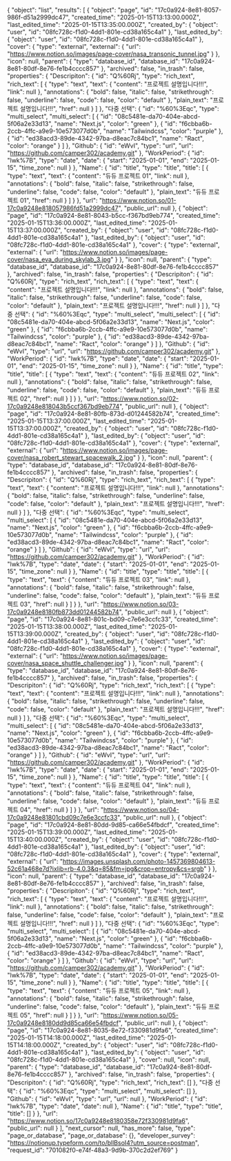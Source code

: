 {
    "object": "list",
    "results": [
        {
            "object": "page",
            "id": "17c0a924-8e81-8057-986f-d51a2999dc47",
            "created_time": "2025-01-15T13:13:00.000Z",
            "last_edited_time": "2025-01-15T13:35:00.000Z",
            "created_by": {
                "object": "user",
                "id": "08fc728c-f1d0-4dd1-801e-cd38a165c4a1"
            },
            "last_edited_by": {
                "object": "user",
                "id": "08fc728c-f1d0-4dd1-801e-cd38a165c4a1"
            },
            "cover": {
                "type": "external",
                "external": {
                    "url": "https://www.notion.so/images/page-cover/nasa_transonic_tunnel.jpg"
                }
            },
            "icon": null,
            "parent": {
                "type": "database_id",
                "database_id": "17c0a924-8e81-80df-8e76-fe1b4cccc857"
            },
            "archived": false,
            "in_trash": false,
            "properties": {
                "Descripiton": {
                    "id": "Q%60Rj",
                    "type": "rich_text",
                    "rich_text": [
                        {
                            "type": "text",
                            "text": {
                                "content": "프로젝트 설명입니다!!!",
                                "link": null
                            },
                            "annotations": {
                                "bold": false,
                                "italic": false,
                                "strikethrough": false,
                                "underline": false,
                                "code": false,
                                "color": "default"
                            },
                            "plain_text": "프로젝트 설명입니다!!!",
                            "href": null
                        }
                    ]
                },
                "다중 선택": {
                    "id": "%60%3Eqc",
                    "type": "multi_select",
                    "multi_select": [
                        {
                            "id": "08c5481e-da70-404e-abcd-5f06a2e33d13",
                            "name": "Next.js",
                            "color": "green"
                        },
                        {
                            "id": "f6cbba6b-2ccb-4ffc-a9e9-10e573077d0b",
                            "name": "Tailwindcss",
                            "color": "purple"
                        },
                        {
                            "id": "ed38acd3-89de-4342-97ba-d8eac7c84bc1",
                            "name": "Ract",
                            "color": "orange"
                        }
                    ]
                },
                "Github": {
                    "id": "eWvI",
                    "type": "url",
                    "url": "https://github.com/camper302/academy.git"
                },
                "WorkPeriod": {
                    "id": "lwk%7B",
                    "type": "date",
                    "date": {
                        "start": "2025-01-01",
                        "end": "2025-01-15",
                        "time_zone": null
                    }
                },
                "Name": {
                    "id": "title",
                    "type": "title",
                    "title": [
                        {
                            "type": "text",
                            "text": {
                                "content": "듀듀 프로젝트 01",
                                "link": null
                            },
                            "annotations": {
                                "bold": false,
                                "italic": false,
                                "strikethrough": false,
                                "underline": false,
                                "code": false,
                                "color": "default"
                            },
                            "plain_text": "듀듀 프로젝트 01",
                            "href": null
                        }
                    ]
                }
            },
            "url": "https://www.notion.so/01-17c0a9248e818057986fd51a2999dc47",
            "public_url": null
        },
        {
            "object": "page",
            "id": "17c0a924-8e81-8043-b5cc-f367bd9eb774",
            "created_time": "2025-01-15T13:36:00.000Z",
            "last_edited_time": "2025-01-15T13:37:00.000Z",
            "created_by": {
                "object": "user",
                "id": "08fc728c-f1d0-4dd1-801e-cd38a165c4a1"
            },
            "last_edited_by": {
                "object": "user",
                "id": "08fc728c-f1d0-4dd1-801e-cd38a165c4a1"
            },
            "cover": {
                "type": "external",
                "external": {
                    "url": "https://www.notion.so/images/page-cover/nasa_eva_during_skylab_3.jpg"
                }
            },
            "icon": null,
            "parent": {
                "type": "database_id",
                "database_id": "17c0a924-8e81-80df-8e76-fe1b4cccc857"
            },
            "archived": false,
            "in_trash": false,
            "properties": {
                "Descripiton": {
                    "id": "Q%60Rj",
                    "type": "rich_text",
                    "rich_text": [
                        {
                            "type": "text",
                            "text": {
                                "content": "프로젝트 설명입니다!!!",
                                "link": null
                            },
                            "annotations": {
                                "bold": false,
                                "italic": false,
                                "strikethrough": false,
                                "underline": false,
                                "code": false,
                                "color": "default"
                            },
                            "plain_text": "프로젝트 설명입니다!!!",
                            "href": null
                        }
                    ]
                },
                "다중 선택": {
                    "id": "%60%3Eqc",
                    "type": "multi_select",
                    "multi_select": [
                        {
                            "id": "08c5481e-da70-404e-abcd-5f06a2e33d13",
                            "name": "Next.js",
                            "color": "green"
                        },
                        {
                            "id": "f6cbba6b-2ccb-4ffc-a9e9-10e573077d0b",
                            "name": "Tailwindcss",
                            "color": "purple"
                        },
                        {
                            "id": "ed38acd3-89de-4342-97ba-d8eac7c84bc1",
                            "name": "Ract",
                            "color": "orange"
                        }
                    ]
                },
                "Github": {
                    "id": "eWvI",
                    "type": "url",
                    "url": "https://github.com/camper302/academy.git"
                },
                "WorkPeriod": {
                    "id": "lwk%7B",
                    "type": "date",
                    "date": {
                        "start": "2025-01-01",
                        "end": "2025-01-15",
                        "time_zone": null
                    }
                },
                "Name": {
                    "id": "title",
                    "type": "title",
                    "title": [
                        {
                            "type": "text",
                            "text": {
                                "content": "듀듀 프로젝트 02",
                                "link": null
                            },
                            "annotations": {
                                "bold": false,
                                "italic": false,
                                "strikethrough": false,
                                "underline": false,
                                "code": false,
                                "color": "default"
                            },
                            "plain_text": "듀듀 프로젝트 02",
                            "href": null
                        }
                    ]
                }
            },
            "url": "https://www.notion.so/02-17c0a9248e818043b5ccf367bd9eb774",
            "public_url": null
        },
        {
            "object": "page",
            "id": "17c0a924-8e81-80fb-873d-d01244582b74",
            "created_time": "2025-01-15T13:37:00.000Z",
            "last_edited_time": "2025-01-15T13:37:00.000Z",
            "created_by": {
                "object": "user",
                "id": "08fc728c-f1d0-4dd1-801e-cd38a165c4a1"
            },
            "last_edited_by": {
                "object": "user",
                "id": "08fc728c-f1d0-4dd1-801e-cd38a165c4a1"
            },
            "cover": {
                "type": "external",
                "external": {
                    "url": "https://www.notion.so/images/page-cover/nasa_robert_stewart_spacewalk_2.jpg"
                }
            },
            "icon": null,
            "parent": {
                "type": "database_id",
                "database_id": "17c0a924-8e81-80df-8e76-fe1b4cccc857"
            },
            "archived": false,
            "in_trash": false,
            "properties": {
                "Descripiton": {
                    "id": "Q%60Rj",
                    "type": "rich_text",
                    "rich_text": [
                        {
                            "type": "text",
                            "text": {
                                "content": "프로젝트 설명입니다!!!",
                                "link": null
                            },
                            "annotations": {
                                "bold": false,
                                "italic": false,
                                "strikethrough": false,
                                "underline": false,
                                "code": false,
                                "color": "default"
                            },
                            "plain_text": "프로젝트 설명입니다!!!",
                            "href": null
                        }
                    ]
                },
                "다중 선택": {
                    "id": "%60%3Eqc",
                    "type": "multi_select",
                    "multi_select": [
                        {
                            "id": "08c5481e-da70-404e-abcd-5f06a2e33d13",
                            "name": "Next.js",
                            "color": "green"
                        },
                        {
                            "id": "f6cbba6b-2ccb-4ffc-a9e9-10e573077d0b",
                            "name": "Tailwindcss",
                            "color": "purple"
                        },
                        {
                            "id": "ed38acd3-89de-4342-97ba-d8eac7c84bc1",
                            "name": "Ract",
                            "color": "orange"
                        }
                    ]
                },
                "Github": {
                    "id": "eWvI",
                    "type": "url",
                    "url": "https://github.com/camper302/academy.git"
                },
                "WorkPeriod": {
                    "id": "lwk%7B",
                    "type": "date",
                    "date": {
                        "start": "2025-01-01",
                        "end": "2025-01-15",
                        "time_zone": null
                    }
                },
                "Name": {
                    "id": "title",
                    "type": "title",
                    "title": [
                        {
                            "type": "text",
                            "text": {
                                "content": "듀듀 프로젝트 03",
                                "link": null
                            },
                            "annotations": {
                                "bold": false,
                                "italic": false,
                                "strikethrough": false,
                                "underline": false,
                                "code": false,
                                "color": "default"
                            },
                            "plain_text": "듀듀 프로젝트 03",
                            "href": null
                        }
                    ]
                }
            },
            "url": "https://www.notion.so/03-17c0a9248e8180fb873dd01244582b74",
            "public_url": null
        },
        {
            "object": "page",
            "id": "17c0a924-8e81-801c-bd09-c7e6e3ccfc33",
            "created_time": "2025-01-15T13:38:00.000Z",
            "last_edited_time": "2025-01-15T13:39:00.000Z",
            "created_by": {
                "object": "user",
                "id": "08fc728c-f1d0-4dd1-801e-cd38a165c4a1"
            },
            "last_edited_by": {
                "object": "user",
                "id": "08fc728c-f1d0-4dd1-801e-cd38a165c4a1"
            },
            "cover": {
                "type": "external",
                "external": {
                    "url": "https://www.notion.so/images/page-cover/nasa_space_shuttle_challenger.jpg"
                }
            },
            "icon": null,
            "parent": {
                "type": "database_id",
                "database_id": "17c0a924-8e81-80df-8e76-fe1b4cccc857"
            },
            "archived": false,
            "in_trash": false,
            "properties": {
                "Descripiton": {
                    "id": "Q%60Rj",
                    "type": "rich_text",
                    "rich_text": [
                        {
                            "type": "text",
                            "text": {
                                "content": "프로젝트 설명입니다!!!",
                                "link": null
                            },
                            "annotations": {
                                "bold": false,
                                "italic": false,
                                "strikethrough": false,
                                "underline": false,
                                "code": false,
                                "color": "default"
                            },
                            "plain_text": "프로젝트 설명입니다!!!",
                            "href": null
                        }
                    ]
                },
                "다중 선택": {
                    "id": "%60%3Eqc",
                    "type": "multi_select",
                    "multi_select": [
                        {
                            "id": "08c5481e-da70-404e-abcd-5f06a2e33d13",
                            "name": "Next.js",
                            "color": "green"
                        },
                        {
                            "id": "f6cbba6b-2ccb-4ffc-a9e9-10e573077d0b",
                            "name": "Tailwindcss",
                            "color": "purple"
                        },
                        {
                            "id": "ed38acd3-89de-4342-97ba-d8eac7c84bc1",
                            "name": "Ract",
                            "color": "orange"
                        }
                    ]
                },
                "Github": {
                    "id": "eWvI",
                    "type": "url",
                    "url": "https://github.com/camper302/academy.git"
                },
                "WorkPeriod": {
                    "id": "lwk%7B",
                    "type": "date",
                    "date": {
                        "start": "2025-01-01",
                        "end": "2025-01-15",
                        "time_zone": null
                    }
                },
                "Name": {
                    "id": "title",
                    "type": "title",
                    "title": [
                        {
                            "type": "text",
                            "text": {
                                "content": "듀듀 프로젝트 04",
                                "link": null
                            },
                            "annotations": {
                                "bold": false,
                                "italic": false,
                                "strikethrough": false,
                                "underline": false,
                                "code": false,
                                "color": "default"
                            },
                            "plain_text": "듀듀 프로젝트 04",
                            "href": null
                        }
                    ]
                }
            },
            "url": "https://www.notion.so/04-17c0a9248e81801cbd09c7e6e3ccfc33",
            "public_url": null
        },
        {
            "object": "page",
            "id": "17c0a924-8e81-80dd-9d85-ca66e54fbdcf",
            "created_time": "2025-01-15T13:39:00.000Z",
            "last_edited_time": "2025-01-15T13:40:00.000Z",
            "created_by": {
                "object": "user",
                "id": "08fc728c-f1d0-4dd1-801e-cd38a165c4a1"
            },
            "last_edited_by": {
                "object": "user",
                "id": "08fc728c-f1d0-4dd1-801e-cd38a165c4a1"
            },
            "cover": {
                "type": "external",
                "external": {
                    "url": "https://images.unsplash.com/photo-1457369804613-52c61a468e7d?ixlib=rb-4.0.3&q=85&fm=jpg&crop=entropy&cs=srgb"
                }
            },
            "icon": null,
            "parent": {
                "type": "database_id",
                "database_id": "17c0a924-8e81-80df-8e76-fe1b4cccc857"
            },
            "archived": false,
            "in_trash": false,
            "properties": {
                "Descripiton": {
                    "id": "Q%60Rj",
                    "type": "rich_text",
                    "rich_text": [
                        {
                            "type": "text",
                            "text": {
                                "content": "프로젝트 설명입니다!!!",
                                "link": null
                            },
                            "annotations": {
                                "bold": false,
                                "italic": false,
                                "strikethrough": false,
                                "underline": false,
                                "code": false,
                                "color": "default"
                            },
                            "plain_text": "프로젝트 설명입니다!!!",
                            "href": null
                        }
                    ]
                },
                "다중 선택": {
                    "id": "%60%3Eqc",
                    "type": "multi_select",
                    "multi_select": [
                        {
                            "id": "08c5481e-da70-404e-abcd-5f06a2e33d13",
                            "name": "Next.js",
                            "color": "green"
                        },
                        {
                            "id": "f6cbba6b-2ccb-4ffc-a9e9-10e573077d0b",
                            "name": "Tailwindcss",
                            "color": "purple"
                        },
                        {
                            "id": "ed38acd3-89de-4342-97ba-d8eac7c84bc1",
                            "name": "Ract",
                            "color": "orange"
                        }
                    ]
                },
                "Github": {
                    "id": "eWvI",
                    "type": "url",
                    "url": "https://github.com/camper302/academy.git"
                },
                "WorkPeriod": {
                    "id": "lwk%7B",
                    "type": "date",
                    "date": {
                        "start": "2025-01-01",
                        "end": "2025-01-15",
                        "time_zone": null
                    }
                },
                "Name": {
                    "id": "title",
                    "type": "title",
                    "title": [
                        {
                            "type": "text",
                            "text": {
                                "content": "듀듀 프로젝트 05",
                                "link": null
                            },
                            "annotations": {
                                "bold": false,
                                "italic": false,
                                "strikethrough": false,
                                "underline": false,
                                "code": false,
                                "color": "default"
                            },
                            "plain_text": "듀듀 프로젝트 05",
                            "href": null
                        }
                    ]
                }
            },
            "url": "https://www.notion.so/05-17c0a9248e8180dd9d85ca66e54fbdcf",
            "public_url": null
        },
        {
            "object": "page",
            "id": "17c0a924-8e81-8035-8e72-f330981d9fa6",
            "created_time": "2025-01-15T14:18:00.000Z",
            "last_edited_time": "2025-01-15T14:18:00.000Z",
            "created_by": {
                "object": "user",
                "id": "08fc728c-f1d0-4dd1-801e-cd38a165c4a1"
            },
            "last_edited_by": {
                "object": "user",
                "id": "08fc728c-f1d0-4dd1-801e-cd38a165c4a1"
            },
            "cover": null,
            "icon": null,
            "parent": {
                "type": "database_id",
                "database_id": "17c0a924-8e81-80df-8e76-fe1b4cccc857"
            },
            "archived": false,
            "in_trash": false,
            "properties": {
                "Descripiton": {
                    "id": "Q%60Rj",
                    "type": "rich_text",
                    "rich_text": []
                },
                "다중 선택": {
                    "id": "%60%3Eqc",
                    "type": "multi_select",
                    "multi_select": []
                },
                "Github": {
                    "id": "eWvI",
                    "type": "url",
                    "url": null
                },
                "WorkPeriod": {
                    "id": "lwk%7B",
                    "type": "date",
                    "date": null
                },
                "Name": {
                    "id": "title",
                    "type": "title",
                    "title": []
                }
            },
            "url": "https://www.notion.so/17c0a9248e8180358e72f330981d9fa6",
            "public_url": null
        }
    ],
    "next_cursor": null,
    "has_more": false,
    "type": "page_or_database",
    "page_or_database": {},
    "developer_survey": "https://notionup.typeform.com/to/bllBsoI4?utm_source=postman",
    "request_id": "701082f0-e74f-48a3-9d9b-370c2d2ef769"
}